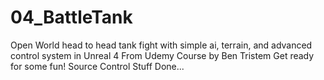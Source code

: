 # 04_BattleTank
Open World head to head tank fight with simple ai, terrain, and advanced control system in Unreal 4
From Udemy Course by Ben Tristem
Get ready for some fun!
Source Control Stuff Done...
